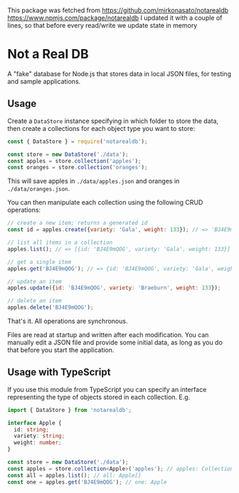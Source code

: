 This package was fetched from https://github.com/mirkonasato/notarealdb
https://www.npmjs.com/package/notarealdb
I updated it with a couple of lines, so that before every read/write we update state in memory

# Not a Real DB

A "fake" database for Node.js that stores data in local JSON files, for testing and sample applications.

## Usage

Create a `DataStore` instance specifying in which folder to store the data, then create a collections for each object type you want to store:

```js
const { DataStore } = require('notarealdb');

const store = new DataStore('./data');
const apples = store.collection('apples');
const oranges = store.collection('oranges');
```

This will save apples in `./data/apples.json` and oranges in `./data/oranges.json`.

You can then manipulate each collection using the following CRUD operations:

```js
// create a new item; returns a generated id
const id = apples.create({variety: 'Gala', weight: 133}); // => 'BJ4E9mQOG'

// list all items in a collection
apples.list(); // => [{id: 'BJ4E9mQOG', variety: 'Gala', weight: 133}]

// get a single item
apples.get('BJ4E9mQOG'); // => {id: 'BJ4E9mQOG', variety: 'Gala', weight: 133}

// update an item
apples.update({id: 'BJ4E9mQOG', variety: 'Braeburn', weight: 133});

// delete an item
apples.delete('BJ4E9mQOG');
```

That's it. All operations are synchronous.

Files are read at startup and written after each modification. You can manually edit a JSON file and provide some initial data, as long as you do that before you start the application.

## Usage with TypeScript

If you use this module from TypeScript you can specify an interface representing the type of objects stored in each collection. E.g.

```ts
import { DataStore } from 'notarealdb';

interface Apple {
  id: string;
  variety: string;
  weight: number;
}

const store = new DataStore('./data');
const apples = store.collection<Apple>('apples'); // apples: Collection<Apple>
const all = apples.list(); // all: Apple[]
const one = apples.get('BJ4E9mQOG'); // one: Apple
```
